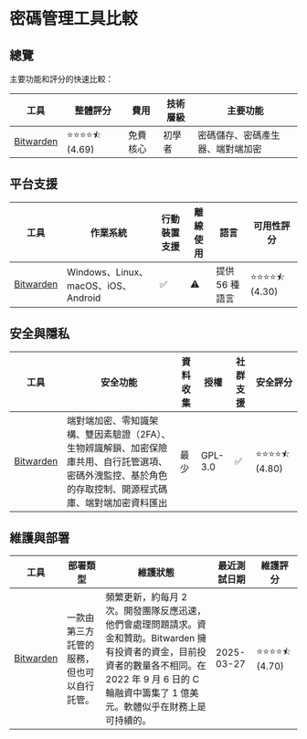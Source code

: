 # 密碼管理工具比較
## 總覽
主要功能和評分的快速比較：

| 工具 | 整體評分 | 費用 | 技術層級 | 主要功能 |
|------|----------------|------|-----------------|--------------|
| [Bitwarden](https://bitwarden.com/) | ⭐⭐⭐⭐⯪ (4.69) | 免費核心 | 初學者 | 密碼儲存、密碼產生器、端對端加密 |

## 平台支援
| 工具 | 作業系統 | 行動裝置支援 | 離線使用 | 語言 | 可用性評分 |
|------|------------------|----------------|--------------|-----------|------------------|
| [Bitwarden](https://bitwarden.com/) | Windows、Linux、macOS、iOS、Android | ✅ | ⚠️ | 提供 56 種語言 | ⭐⭐⭐⭐⯪ (4.30) |

## 安全與隱私
| 工具 | 安全功能 | 資料收集 | 授權 | 社群支援 | 安全評分 |
|------|-------------------|-----------------|----------|------------------|----------------|
| [Bitwarden](https://bitwarden.com/) | 端對端加密、零知識架構、雙因素驗證（2FA）、生物辨識解鎖、加密保險庫共用、自行託管選項、密碼外洩監控、基於角色的存取控制、開源程式碼庫、端對端加密資料匯出 | 最少 | GPL-3.0 | ✅ | ⭐⭐⭐⭐⯪ (4.80) |

## 維護與部署
| 工具 | 部署類型 | 維護狀態 | 最近測試日期 | 維護評分 |
|------|----------------|-------------------|-------------|-------------------|
| [Bitwarden](https://bitwarden.com/) | 一款由第三方託管的服務，但也可以自行託管。 | 頻繁更新，約每月 2 次。開發團隊反應迅速，他們會處理問題請求。資金和贊助。Bitwarden 擁有投資者的資金，目前投資者的數量各不相同。在 2022 年 9 月 6 日的 C 輪融資中籌集了 1 億美元。軟體似乎在財務上是可持續的。 | 2025-03-27 | ⭐⭐⭐⭐⯪ (4.70) |